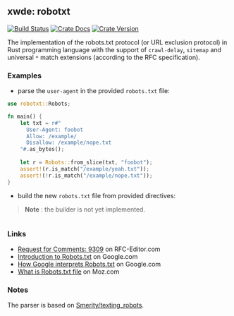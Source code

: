 ## xwde: robotxt

[![Build Status][action-badge]][action-url]
[![Crate Docs][docs-badge]][docs-url]
[![Crate Version][crates-badge]][crates-url]

[action-badge]: https://img.shields.io/github/actions/workflow/status/xwde/robotxt/build.yaml?branch=main&label=build&logo=github&style=for-the-badge
[action-url]: https://github.com/xwde/robotxt/actions/workflows/build.yaml
[crates-badge]: https://img.shields.io/crates/v/robotxt.svg?logo=rust&style=for-the-badge
[crates-url]: https://crates.io/crates/robotxt
[docs-badge]: https://img.shields.io/docsrs/robotxt?logo=Docs.rs&style=for-the-badge
[docs-url]: http://docs.rs/robotxt

The implementation of the robots.txt protocol (or URL exclusion protocol) in
Rust programming language with the support of `crawl-delay`, `sitemap` and
universal `*` match extensions (according to the RFC specification).

### Examples

- parse the `user-agent` in the provided `robots.txt` file:

```rust
use robotxt::Robots;

fn main() {
    let txt = r#"
      User-Agent: foobot
      Allow: /example/
      Disallow: /example/nope.txt
    "#.as_bytes();
    
    let r = Robots::from_slice(txt, "foobot");
    assert!(r.is_match("/example/yeah.txt"));
    assert!(!r.is_match("/example/nope.txt"));
}
```

- build the new `robots.txt` file from provided directives:

> **Note** : the builder is not yet implemented.

```rust
```

### Links

- [Request for Comments: 9309](https://www.rfc-editor.org/rfc/rfc9309.txt) on
  RFC-Editor.com
- [Introduction to Robots.txt](https://developers.google.com/search/docs/crawling-indexing/robots/intro)
  on Google.com
- [How Google interprets Robots.txt](https://developers.google.com/search/docs/crawling-indexing/robots/robots_txt)
  on Google.com
- [What is Robots.txt file](https://moz.com/learn/seo/robotstxt) on Moz.com

### Notes

The parser is based on
[Smerity/texting_robots](https://github.com/Smerity/texting_robots).
